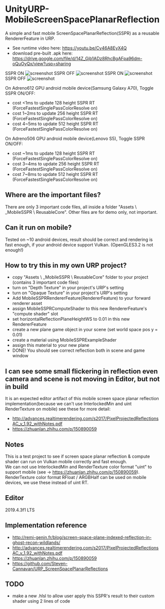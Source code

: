 # UnityURP-MobileScreenSpacePlanarReflection
 A simple and fast mobile ScreenSpacePlanarReflection(SSPR) as a reusable RendererFeature in URP.  
 - See runtime video here: https://youtu.be/Cy46A8EyX4Q
 - download pre-built .apk here: https://drive.google.com/file/d/14Z_Gjb1ADz8RhcBgAFpa96dm-oQuOyQx/view?usp=sharing  
 
 SSPR ON
 ![screenshot](https://i.imgur.com/cNaVHLK.png)
 SSPR OFF
 ![screenshot](https://i.imgur.com/0WCIcTM.png)
 SSPR ON
 ![screenshot](https://i.imgur.com/XvudHkR.png)
 SSPR OFF
 ![screenshot](https://i.imgur.com/AZ08hZ8.png)
 
On Adreno612 GPU android mobile device(Samsung Galaxy A70), Toggle SSPR ON/OFF:
 - cost <1ms to update 128 height SSPR RT (ForceFastestSinglePassColorResolve on)
 - cost 1~2ms to update 256 height SSPR RT (ForceFastestSinglePassColorResolve on)
 - cost 4~5ms to update 512 height SSPR RT (ForceFastestSinglePassColorResolve on)  
 
 On Adreno506 GPU android mobile device(Lenovo S5), Toggle SSPR ON/OFF:
 - cost ~1ms to update 128 height SSPR RT (ForceFastestSinglePassColorResolve on)
 - cost 3~4ms to update 256 height SSPR RT (ForceFastestSinglePassColorResolve on)
 - cost 7~8ms to update 512 height SSPR RT (ForceFastestSinglePassColorResolve on)
 
 Where are the important files?
-------------------
 There are only 3 important code files, all inside a folder "Assets \ _MobileSSPR \ ReusableCore".
 Other files are for demo only, not important.
 
 Can it run on mobile?
-------------------
 Tested on ~10 android devices, result should be correct and rendering is fast enough, if your android device support Vulkan. (OpenGLES3.2 is not enough!)
 
 How to try this in my own URP project?
 -------------------
 - copy "Assets \ _MobileSSPR \ ReusableCore" folder to your project (contains 3 important code files)
 - turn on "Depth Texture" in your project's URP's setting
 - turn on "Opaque Texture" in your project's URP's setting
 - Add MobileSSPRRendererFeature(RendererFeature) to your forward renderer asset
 - assign MobileSSPRComputeShader to this new RendererFeature's "compute shader" slot
 - set horizontalReflectionPlaneHeightWS to 0.01 in this new RendererFeature
 - create a new plane game object in your scene (set world space pos y = 0.01)
 - create a material using MobileSSPRExampleShader
 - assign this material to your new plane
 - DONE! You should see correct reflection both in scene and game window

 I can see some small flickering in reflection even camera and scene is not moving in Editor, but not in build
 -------------------
 It is an expected editor artifact of this mobile screen space planar reflection implementation(because we can't use InterlockedMin and uint RenderTexture on mobile)
see these for more detail: 
 - http://advances.realtimerendering.com/s2017/PixelProjectedReflectionsAC_v_1.92_withNotes.pdf
 - https://zhuanlan.zhihu.com/p/150890059
 
 Notes
 -------------------
This is a test project to see if screen space planar reflection & compute shader can run on Vulkan mobile correctly and fast enough.   
We can not use InterlockedMin and RenderTexture color format "uint" to support mobile (see -> https://zhuanlan.zhihu.com/p/150890059). 
RenderTexture color format RFloat / ARGBHalf can be used on mobile devices, we use these instead of uint RT.
 
 Editor
 -------------------
2019.4.3f1 LTS

Implementation reference
-------------------
- http://remi-genin.fr/blog/screen-space-plane-indexed-reflection-in-ghost-recon-wildlands/
- http://advances.realtimerendering.com/s2017/PixelProjectedReflectionsAC_v_1.92_withNotes.pdf
- https://zhuanlan.zhihu.com/p/150890059
- https://github.com/Steven-Cannavan/URP_ScreenSpacePlanarReflections

TODO
----------------
- make a new .hlsl to allow user apply this SSPR's result to their custom shader using 2 lines of code 
 
 

